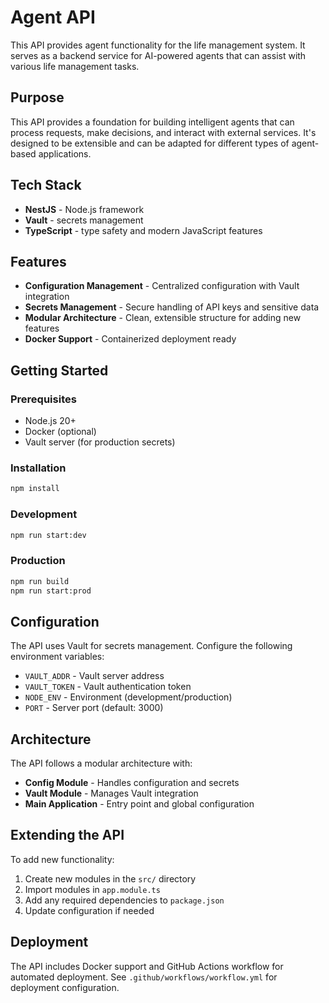 # Agent API

This API provides agent functionality for the life management system. It serves as a backend service for AI-powered agents that can assist with various life management tasks.

## Purpose

This API provides a foundation for building intelligent agents that can process requests, make decisions, and interact with external services. It's designed to be extensible and can be adapted for different types of agent-based applications.

## Tech Stack

* **NestJS** - Node.js framework
* **Vault** - secrets management
* **TypeScript** - type safety and modern JavaScript features

## Features

* **Configuration Management** - Centralized configuration with Vault integration
* **Secrets Management** - Secure handling of API keys and sensitive data
* **Modular Architecture** - Clean, extensible structure for adding new features
* **Docker Support** - Containerized deployment ready

## Getting Started

### Prerequisites

- Node.js 20+
- Docker (optional)
- Vault server (for production secrets)

### Installation

```bash
npm install
```

### Development

```bash
npm run start:dev
```

### Production

```bash
npm run build
npm run start:prod
```

## Configuration

The API uses Vault for secrets management. Configure the following environment variables:

- `VAULT_ADDR` - Vault server address
- `VAULT_TOKEN` - Vault authentication token
- `NODE_ENV` - Environment (development/production)
- `PORT` - Server port (default: 3000)

## Architecture

The API follows a modular architecture with:

- **Config Module** - Handles configuration and secrets
- **Vault Module** - Manages Vault integration
- **Main Application** - Entry point and global configuration

## Extending the API

To add new functionality:

1. Create new modules in the `src/` directory
2. Import modules in `app.module.ts`
3. Add any required dependencies to `package.json`
4. Update configuration if needed

## Deployment

The API includes Docker support and GitHub Actions workflow for automated deployment. See `.github/workflows/workflow.yml` for deployment configuration.
